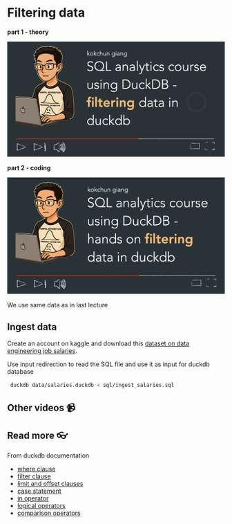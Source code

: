 # Filtering data

**part 1 - theory**

<a href="https://youtu.be/DkhUGfYepw0" target="_blank">
  <img src="https://github.com/kokchun/assets/blob/main/duckdb_analytics/filter_data.png?raw=true" alt="filtering data" width="600">
</a>

**part 2 - coding**

<a href="https://youtu.be/g2apMk9puGo" target="_blank">
  <img src="https://github.com/kokchun/assets/blob/main/duckdb_analytics/filter_data_tutorial.png?raw=true" alt="filtering data hands on" width="600">
</a> 


We use same data as in last lecture

## Ingest data

Create an account on kaggle and download this [dataset on data engineering job salaries](https://www.kaggle.com/datasets/chopper53/data-engineer-salary-in-2024/data).

Use input redirection to read the SQL file and use it as input for duckdb database

```bash
 duckdb data/salaries.duckdb < sql/ingest_salaries.sql
```


## Other videos 📹

## Read more 👓

From duckdb documentation

- [where clause ](https://duckdb.org/docs/sql/query_syntax/where)
- [filter clause](https://duckdb.org/docs/sql/query_syntax/filter)
- [limit and offset clauses](https://duckdb.org/docs/sql/query_syntax/limit)
- [case statement](https://duckdb.org/docs/sql/expressions/case)
- [in operator](https://duckdb.org/docs/sql/expressions/in)
- [logical operators](https://duckdb.org/docs/sql/expressions/logical_operators)
- [comparison operators](https://duckdb.org/docs/sql/expressions/comparison_operators)